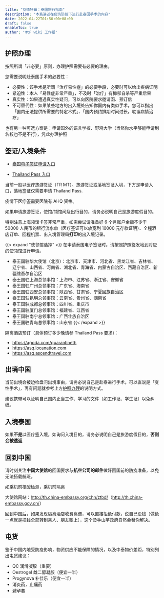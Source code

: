 ```yaml
---
title: "疫情特辑：泰国旅行指南"
description: "本篇讲述在疫情防控下进行赴泰国手术的内容"
date: 2022-04-22T01:50:00+08:00
draft: false
enableToc: true
author: "MtF wiki 工作组"
---
```


## 护照办理

按照所谓「非必要」原则，办理护照需要有必要的理由。

您需要说明赴泰国手术的必要性：

- 必要性：该手术是所谓「治疗易性症」的必要手段，必要时可以给出疾病证明
- 紧迫性：本人「易性症非常严重」，不及时「治疗」有抑郁自杀等严重后果
- 真实性：如果遭遇真实性疑问，可以向医院要求邀请函、预订信
- 不可替代性：如果某些地方的出入境处告知你国内有类似手术，您可以指出「国内无法提供所需要的特定术式」、「国内预约排期时间过长，耽误病情治疗」

也有另一种可选方案是：申请国外的语言学校、野鸡大学（当然你水平够能申请到名校也不是不行），凭此办理护照

## 签证/入境条件

- [泰国电子签证申请入口](https://www.thaievisa.go.th/)

- [Thailand Pass 入口](https://tp.consular.go.th/en/plan)

当前一般以医疗旅游签证（TR MT）、旅游签证或落地签证入境，下方是申请入口，落地签证仅需要申请 Thailand Pass.

疫情下医疗签需要医院有 AHQ 资格。

如果申请旅游签证，使馆/领馆问及出行目的，请务必说明自己是旅游度假目的。

特别注意上海领馆卡签非常严重，如需尝试请准备好 6 个月账户余额不少于 50000 人民币的银行流水单（医疗签证可以放宽到 10000 元存款证明）、全程酒店订单、回程机票、出入境管理局**打印**的出入境记录。

{{< expand "使领馆选择" >}}
在申请泰国电子签证时，请按照护照签发地到对应的使领馆进行申请。

- 泰王国驻华大使馆（北京）：北京市、天津市、河北省、黑龙江省、吉林省、辽宁省、山西省、河南省、湖北省、青海省、内蒙古自治区、西藏自治区、新疆维吾尔自治区
- 泰王国驻上海总领事馆：上海市、江苏省、浙江省、安徽省
- 泰王国驻广州总领事馆：广东省、海南省
- 泰王国驻西安总领事馆：陕西省、甘肃省、宁夏回族自治区
- 泰王国驻昆明总领事馆：云南省、贵州省、湖南省
- 泰王国驻成都总领事馆：四川省、重庆市
- 泰王国驻厦门总领事馆：福建省、江西省
- 泰王国驻南宁总领事馆：广西壮族自治区
- 泰王国驻青岛总领事馆：山东省
  {{< /expand >}}

隔离酒店预订（具体预订多少晚请参 Thailand Pass 要求）：

- <https://agoda.com/quarantineth>
- <https://asq.locanation.com>
- <https://asq.ascendtravel.com>

## 出境中国

当前出境会被边检盘问出境事由，请务必说自己是赴泰进行手术，可以直说是「变性手术」，再有问题就参考上方[护照办理](#护照办理)的说明方式。

建议携带可以证明自己国内正当工作、学习的文件（如工作证、学生证）以免纠缠。

## 入境泰国

如果**不是**以医疗签入境，如询问入境目的，请务必说明自己是旅游度假目的，**否则会被遣返**

## 回到中国

请时刻关注**中国大使馆**的回国要求与**航空公司的邮件**做好回国前的防疫准备，以免无法搭载航班。

如乘机前核酸检测，乘机前隔离

大使馆网站：<http://th.china-embassy.org/chn/ztbd/>（<http://th.china-embassy.gov.cn/>）

回到中国后，如果发现隔离酒店收费离谱，可以直接拒绝付款，说自己没钱（做绝一点就是把钱全部转到亲人、朋友账上），这个烫手山芋政府自然会替你解决。

## 屯货

鉴于中国内地受防疫影响，物资供应不能保障的情况，以及中泰物价差距，特别列出屯货建议：

- QC 润滑凝胶（重要）
- Oestrogel 雌二醇凝胶（便宜一半）
- Progynova 补佳乐（便宜一半）
- 消炎药，止痛药
- 避孕套
